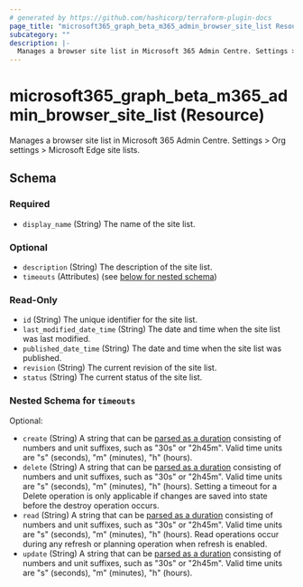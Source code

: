 ```yaml
---
# generated by https://github.com/hashicorp/terraform-plugin-docs
page_title: "microsoft365_graph_beta_m365_admin_browser_site_list Resource - microsoft365"
subcategory: ""
description: |-
  Manages a browser site list in Microsoft 365 Admin Centre. Settings > Org settings > Microsoft Edge site lists.
---
```


# microsoft365_graph_beta_m365_admin_browser_site_list (Resource)

Manages a browser site list in Microsoft 365 Admin Centre. Settings > Org settings > Microsoft Edge site lists.



<!-- schema generated by tfplugindocs -->
## Schema

### Required

- `display_name` (String) The name of the site list.

### Optional

- `description` (String) The description of the site list.
- `timeouts` (Attributes) (see [below for nested schema](#nestedatt--timeouts))

### Read-Only

- `id` (String) The unique identifier for the site list.
- `last_modified_date_time` (String) The date and time when the site list was last modified.
- `published_date_time` (String) The date and time when the site list was published.
- `revision` (String) The current revision of the site list.
- `status` (String) The current status of the site list.

<a id="nestedatt--timeouts"></a>
### Nested Schema for `timeouts`

Optional:

- `create` (String) A string that can be [parsed as a duration](https://pkg.go.dev/time#ParseDuration) consisting of numbers and unit suffixes, such as "30s" or "2h45m". Valid time units are "s" (seconds), "m" (minutes), "h" (hours).
- `delete` (String) A string that can be [parsed as a duration](https://pkg.go.dev/time#ParseDuration) consisting of numbers and unit suffixes, such as "30s" or "2h45m". Valid time units are "s" (seconds), "m" (minutes), "h" (hours). Setting a timeout for a Delete operation is only applicable if changes are saved into state before the destroy operation occurs.
- `read` (String) A string that can be [parsed as a duration](https://pkg.go.dev/time#ParseDuration) consisting of numbers and unit suffixes, such as "30s" or "2h45m". Valid time units are "s" (seconds), "m" (minutes), "h" (hours). Read operations occur during any refresh or planning operation when refresh is enabled.
- `update` (String) A string that can be [parsed as a duration](https://pkg.go.dev/time#ParseDuration) consisting of numbers and unit suffixes, such as "30s" or "2h45m". Valid time units are "s" (seconds), "m" (minutes), "h" (hours).
